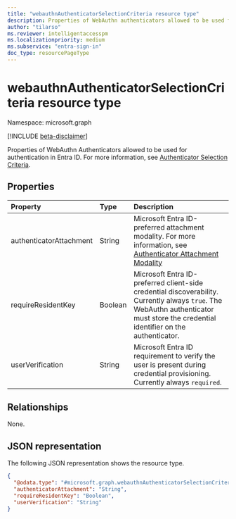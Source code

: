 ```yaml
---
title: "webauthnAuthenticatorSelectionCriteria resource type"
description: Properties of WebAuthn authenticators allowed to be used for authentication in Microsoft Entra ID. 
author: "tilarso"  
ms.reviewer: intelligentaccesspm  
ms.localizationpriority: medium  
ms.subservice: "entra-sign-in"  
doc_type: resourcePageType  
---  
```


# webauthnAuthenticatorSelectionCriteria resource type

Namespace: microsoft.graph

[!INCLUDE [beta-disclaimer](../../includes/beta-disclaimer.md)]

Properties of WebAuthn Authenticators allowed to be used for authentication in Entra ID. For more information, see [Authenticator Selection Criteria](https://www.w3.org/TR/WebAuthn-2/#dictdef-authenticatorselectioncriteria). 

## Properties
|Property|Type|Description|
|:---|:---|:---|
|authenticatorAttachment|String|Microsoft Entra ID-preferred attachment modality. For more information, see [Authenticator Attachment Modality](https://www.w3.org/TR/WebAuthn-2/#authenticator-attachment-modality)|  
|requireResidentKey|Boolean|Microsoft Entra ID-preferred client-side credential discoverability. Currently always `true`. The WebAuthn authenticator must store the credential identifier on the authenticator.|  
|userVerification|String|Microsoft Entra ID requirement to verify the user is present during credential provisioning. Currently always `required`.|  

## Relationships
None.

## JSON representation
The following JSON representation shows the resource type.
<!-- {
  "blockType": "resource",
  "@odata.type": "microsoft.graph.webauthnAuthenticatorSelectionCriteria"
}
-->
``` json
{
  "@odata.type": "#microsoft.graph.webauthnAuthenticatorSelectionCriteria",
  "authenticatorAttachment": "String",
  "requireResidentKey": "Boolean",
  "userVerification": "String"
}
```
